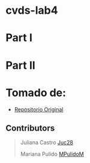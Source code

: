 # cvds-lab4
# Part I


# Part II

# Tomado de:
* [Repositorio Original](https://github.com/PDSW-ECI/LigthwayContainer_DependencyInjection_Hangman)

## Contributors

> Juliana Castro [Juc28](https://github.com/Juc28)
>
> Mariana Pulido [MPulidoM](https://github.com/MPulidoM)
